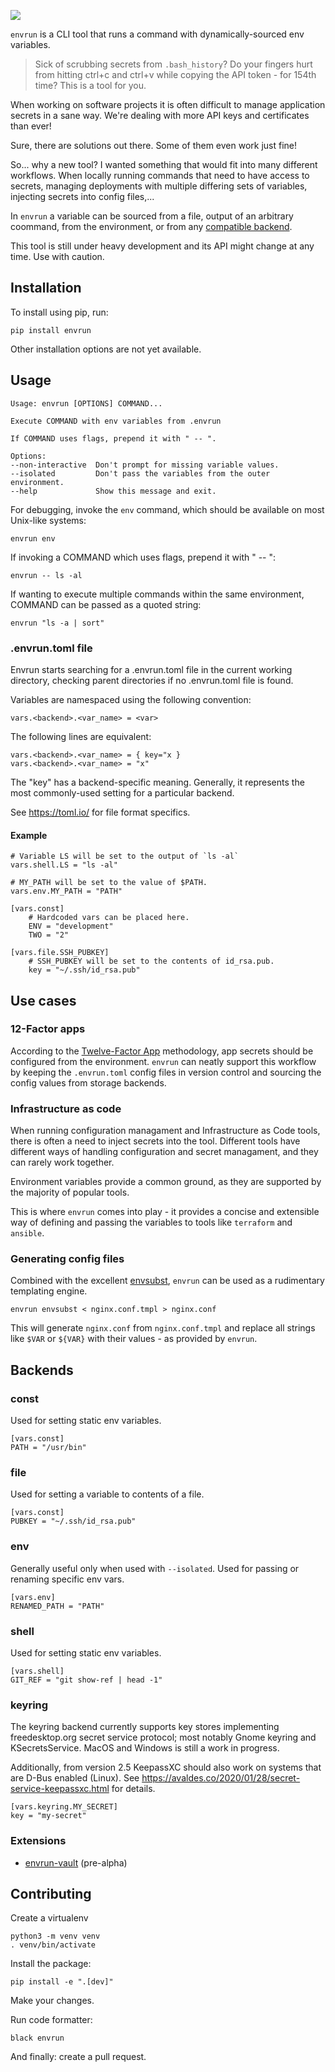 <a href="https://pypi.org/project/envrun/"><img src="https://img.shields.io/pypi/v/envrun"/></a>

`envrun` is a CLI tool that runs a command with dynamically-sourced env variables.

> Sick of scrubbing secrets from `.bash_history`?
> Do your fingers hurt from hitting ctrl+c and ctrl+v
> while copying the API token - for 154th time?
> This is a tool for you.

When working on software projects it is often difficult to manage application secrets in a sane way.
We're dealing with more API keys and certificates than ever!

Sure, there are solutions out there. Some of them even work just fine!

So... why a new tool? I wanted something that would fit into many different workflows.
When locally running commands that need to have access to secrets, managing deployments with multiple differing sets
of variables, injecting secrets into config files,...

In `envrun` a variable can be sourced from a file, output of an arbitrary coommand, from the environment, or from any [compatible backend](#backends).

This tool is still under heavy development and its API might change at any time. Use with caution.


## Installation
To install using pip, run:

    pip install envrun

Other installation options are not yet available.


## Usage

    Usage: envrun [OPTIONS] COMMAND...

    Execute COMMAND with env variables from .envrun

    If COMMAND uses flags, prepend it with " -- ".

    Options:
    --non-interactive  Don't prompt for missing variable values.
    --isolated         Don't pass the variables from the outer environment.
    --help             Show this message and exit.


For debugging, invoke the `env` command, which should be available on most Unix-like systems:

    envrun env

If invoking a COMMAND which uses flags, prepend it with " -- ":

    envrun -- ls -al

If wanting to execute multiple commands within the same environment, COMMAND can be passed as a quoted string:

    envrun "ls -a | sort"


### .envrun.toml file

Envrun starts searching for a .envrun.toml file in the current working directory, checking parent directories
if no .envrun.toml file is found.

Variables are namespaced using the following convention:

    vars.<backend>.<var_name> = <var>

The following lines are equivalent:

    vars.<backend>.<var_name> = { key="x }
    vars.<backend>.<var_name> = "x"

The "key" has a backend-specific meaning. Generally, it represents
the most commonly-used setting for a particular backend.

 See https://toml.io/ for file format specifics.


#### Example

    # Variable LS will be set to the output of `ls -al`
    vars.shell.LS = "ls -al"

    # MY_PATH will be set to the value of $PATH.
    vars.env.MY_PATH = "PATH"

    [vars.const]
        # Hardcoded vars can be placed here.
        ENV = "development"
        TWO = "2"

    [vars.file.SSH_PUBKEY]
        # SSH_PUBKEY will be set to the contents of id_rsa.pub.
        key = "~/.ssh/id_rsa.pub"


## Use cases
### 12-Factor apps
According to the [Twelve-Factor App](https://12factor.net/) methodology, app secrets should be configured from the environment.
`envrun` can neatly support this workflow by keeping the `.envrun.toml` config files in version control and sourcing the config values
from storage backends.

### Infrastructure as code
When running configuration managament and Infrastructure as Code tools, there is often a need to inject secrets into the tool.
Different tools have different ways of handling configuration and secret managament, and they can rarely work together.

Environment variables provide a common ground, as they are supported by the majority of popular tools.

This is where `envrun` comes into play - it provides a concise and extensible way of defining and passing the variables to tools like `terraform` and `ansible`.

### Generating config files
Combined with the excellent [envsubst](https://linux.die.net/man/1/envsubst), `envrun` can be used as a rudimentary templating engine.

    envrun envsubst < nginx.conf.tmpl > nginx.conf

This will generate `nginx.conf` from `nginx.conf.tmpl` and replace all strings like `$VAR` or `${VAR}` with their values - as provided by `envrun`.


## Backends<a name="backends"/>

### const
Used for setting static env variables.

    [vars.const]
    PATH = "/usr/bin"

### file
Used for setting a variable to contents of a file.

    [vars.const]
    PUBKEY = "~/.ssh/id_rsa.pub"


### env
Generally useful only when used with `--isolated`. Used for passing or renaming specific env vars.

    [vars.env]
    RENAMED_PATH = "PATH"

### shell
Used for setting static env variables.

    [vars.shell]
    GIT_REF = "git show-ref | head -1"

### keyring
The keyring backend currently supports key stores implementing freedesktop.org secret service protocol;
most notably Gnome keyring and KSecretsService. MacOS and Windows is still a work in progress.

Additionally, from version 2.5 KeepassXC should also work on systems that are D-Bus enabled (Linux). See https://avaldes.co/2020/01/28/secret-service-keepassxc.html for details.


    [vars.keyring.MY_SECRET]
    key = "my-secret"


### Extensions
  - [envrun-vault](https://github.com/janlikar/envrun-vault) (pre-alpha)


## Contributing
Create a virtualenv

    python3 -m venv venv
    . venv/bin/activate

Install the package:

    pip install -e ".[dev]"

Make your changes.

Run code formatter:

    black envrun

And finally: create a pull request.
